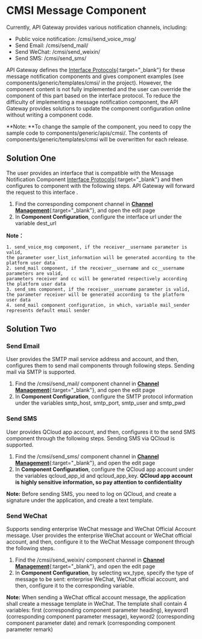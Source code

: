 # CMSI Message Component

Currently, API Gateway provides various notification channels, including:

- Public voice notification: /cmsi/send_voice_msg/
- Send Email: /cmsi/send_mail/
- Send WeChat: /cmsi/send_weixin/
- Send SMS: /cmsi/send_sms/

API Gateway defines the [Interface Protocols](/esb/api_docs/system/CMSI/){:target="_blank"} for these message notification components and gives component examples (see components/generic/templates/cmsi/ in the project). However, the component content is not fully implemented and the user can override the component of this part based on the interface protocol. To reduce the difficulty of implementing a message notification component, the API Gateway provides solutions to update the component configuration online without writing a component code.

**Note: **To change the sample of the component, you need to copy the sample code to components/generic/apis/cmsi/. The contents of components/generic/templates/cmsi will be overwritten for each release.

## Solution One

The user provides an interface that is compatible with the Message Notification Component [Interface Protocols](/esb/api_docs/system/CMSI/){:target="_blank"} and then configures to component with the following steps. API Gateway will forward the request to this interface .

1. Find the corresponding component channel in [**Channel Management**](/esb/manager/channel/list/){:target="_blank"}, and open the edit page
2. In **Component Configuration**, configure the interface url under the variable dest_url

**Note：**
```
1. send_voice_msg component, if the receiver__username parameter is valid, 
the parameter user_list_information will be generated according to the platform user data
2. send_mail component, if the receiver__username and cc__username parameters are valid, 
parameters receiver and cc will be generated respectively according the platform user data
3. send_sms component, if the receiver__username parameter is valid, 
the parameter receiver will be generated according to the platform user data
4. send_mail component configuration, in which, variable mail_sender represents default email sender 
```

## Solution Two

### Send Email

User provides the SMTP mail service address and account, and then, configures them to send mail components through following steps. Sending mail via SMTP is supported.

1. Find the /cmsi/send_mail/ component channel in [**Channel Management**](/esb/manager/channel/list/){:target="_blank"}, and open the edit page
2. In **Component Configuration**, configure the SMTP protocol information under the variables smtp_host, smtp_port, smtp_user and smtp_pwd 


### Send SMS

User provides QCloud app account, and then, configures it to the send SMS component through the following steps. Sending SMS via QCloud is supported.

1. Find the /cmsi/send_sms/ component channel in [**Channel Management**](/esb/manager/channel/list/){:target="_blank"}, and open the edit page
2. In **Component Configuration**, configure the QCloud app account under the variables qcloud_app_id and qcloud_app_key. **QCloud app account is highly sensitive information, so pay attention to confidentiality**

**Note:** Before sending SMS, you need to log on QCloud, and create a signature under the application, and create a text template.

### Send WeChat 

Supports sending enterprise WeChat message and WeChat Official Account message. User provides the enterprise WeChat account or WeChat official account, and then, configure it to the WeChat Message component through the following steps.

1. Find the /cmsi/send_weixin/ component channel in [**Channel Management**](/esb/manager/channel/list/){:target="_blank"}, and open the edit page
2. In **Component Configuration**, by selecting wx_type, specify the type of message to be sent: enterprise WeChat, WeChat official account, and then, configure it to the corresponding variable. 

**Note:** When sending a WeChat offical account message, the application shall create a message template in WeChat. The template shall contain 4 variables: first (corresponding component parameter heading), keyword1 (corresponding component parameter message), keyword2 (corresponding component parameter date) and remark (corresponding component parameter remark)
